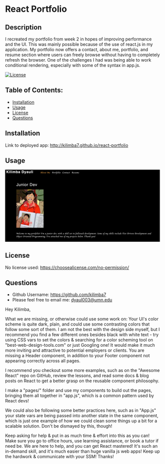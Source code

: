 # React Portfolio

  ## Description
  I recreated my portfolio from week 2 in hopes of improving performance and the UI. This was mainly possible because of the use of react.js in my application. My portfolio now offers a contact, about me, portfolio, and resume section where users can freely browse without having to completely refresh the browser. One of the challenges I had was being able to work conditional rendering, especially with some of the syntax in app.js. 

  [![License](https://img.shields.io/badge/License-NONE-inactive)](https://choosealicense.com/no-permission/)

  ## Table of Contents:
  - [Installation](#installation)
  - [Usage](#usage)
  - [License](#license)
  - [Questions](#questions)



  ## Installation
   Link to deployed app: http://kilimba7.github.io/react-portfolio

  ## Usage

  ![Demo](/src/assets/small/demo.jpg?raw=true "My DEMO")
  
  

  ## License
  No license used: https://choosealicense.com/no-permission/


  ## Questions
  - Github Username: https://github.com/kilimba7
  - Please feel free to email me: dyaul003@umn.edu



  Hey Kilimba,


What we are missing, or otherwise could use some work on: Your UI's color scheme is quite dark, plain, and could use some contrasting colors that follow some sort of them. I am not the best with the design side myself, but I recommend you find a few different ones besides black with white text - try using CSS vars to set the colors & searching for a color scheming tool on "best-web-design-tools.com" or just Googling one! It would make it much more inviting and attractive to potential employers or clients. You are missing a Header component, in addition to your Footer component not appearing correctly across all pages. 


I recommend you checkout some more examples, such as on the "Awesome React" repo on GitHub, review the lessons, and read some docs & blog posts on React to get a better grasp on the reusable component philosophy. 



I make a "pages/" folder and use my components to build out the pages, bringing them all together in "app.js", which is a common pattern used by React devs!

 We could also be following some better practices here, such as in "App.js" your state vars are being passed into another state in the same component, which is just one example of how we could clean some things up a bit for a scalable solution. Don't be dismayed by this, though! 


Keep asking for help & put in as much time & effort into this as you can! Make sure you go to office hours, use learning assistance, or book a tutor if need be. We are here to help, and you can get React mastered! It's such an in-demand skill, and it's much easier than huge vanilla js web apps! Keep up the hardwork & communicate with your SSM! Thanks!

